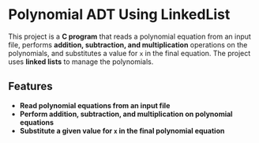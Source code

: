# Polynomial ADT Using LinkedList


This project is a **C program** that reads a polynomial equation from an input file, performs **addition, subtraction, and multiplication** operations on the polynomials, and substitutes a value for `x` in the final equation. The project uses **linked lists** to manage the polynomials.

## Features

- **Read polynomial equations from an input file**
- **Perform addition, subtraction, and multiplication on polynomial equations**
- **Substitute a given value for `x` in the final polynomial equation**

